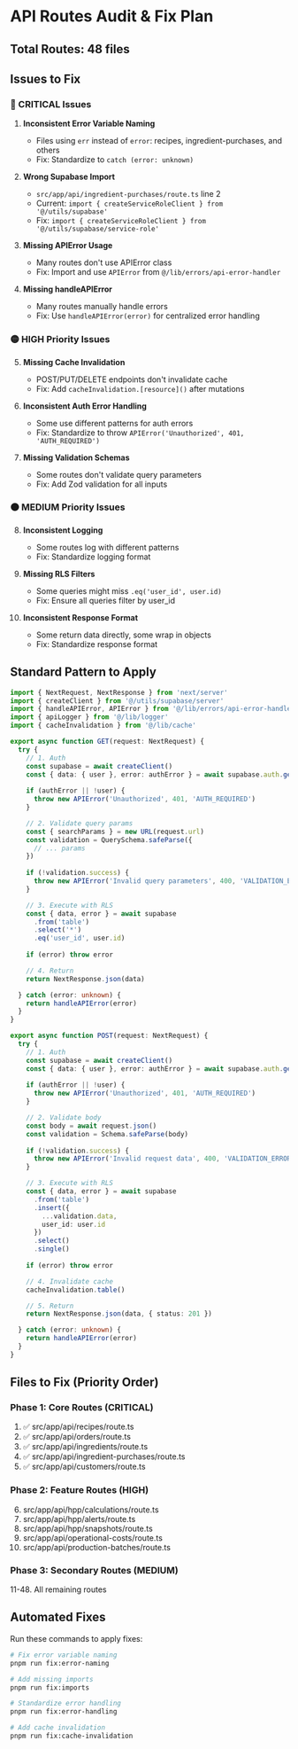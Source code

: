 # API Routes Audit & Fix Plan

## Total Routes: 48 files

## Issues to Fix

### 🔴 CRITICAL Issues

1. **Inconsistent Error Variable Naming**
   - Files using `err` instead of `error`: recipes, ingredient-purchases, and others
   - Fix: Standardize to `catch (error: unknown)`

2. **Wrong Supabase Import**
   - `src/app/api/ingredient-purchases/route.ts` line 2
   - Current: `import { createServiceRoleClient } from '@/utils/supabase'`
   - Fix: `import { createServiceRoleClient } from '@/utils/supabase/service-role'`

3. **Missing APIError Usage**
   - Many routes don't use APIError class
   - Fix: Import and use `APIError` from `@/lib/errors/api-error-handler`

4. **Missing handleAPIError**
   - Many routes manually handle errors
   - Fix: Use `handleAPIError(error)` for centralized error handling

### 🟡 HIGH Priority Issues

5. **Missing Cache Invalidation**
   - POST/PUT/DELETE endpoints don't invalidate cache
   - Fix: Add `cacheInvalidation.[resource]()` after mutations

6. **Inconsistent Auth Error Handling**
   - Some use different patterns for auth errors
   - Fix: Standardize to throw `APIError('Unauthorized', 401, 'AUTH_REQUIRED')`

7. **Missing Validation Schemas**
   - Some routes don't validate query parameters
   - Fix: Add Zod validation for all inputs

### 🟠 MEDIUM Priority Issues

8. **Inconsistent Logging**
   - Some routes log with different patterns
   - Fix: Standardize logging format

9. **Missing RLS Filters**
   - Some queries might miss `.eq('user_id', user.id)`
   - Fix: Ensure all queries filter by user_id

10. **Inconsistent Response Format**
    - Some return data directly, some wrap in objects
    - Fix: Standardize response format

## Standard Pattern to Apply

```typescript
import { NextRequest, NextResponse } from 'next/server'
import { createClient } from '@/utils/supabase/server'
import { handleAPIError, APIError } from '@/lib/errors/api-error-handler'
import { apiLogger } from '@/lib/logger'
import { cacheInvalidation } from '@/lib/cache'

export async function GET(request: NextRequest) {
  try {
    // 1. Auth
    const supabase = await createClient()
    const { data: { user }, error: authError } = await supabase.auth.getUser()
    
    if (authError || !user) {
      throw new APIError('Unauthorized', 401, 'AUTH_REQUIRED')
    }

    // 2. Validate query params
    const { searchParams } = new URL(request.url)
    const validation = QuerySchema.safeParse({
      // ... params
    })
    
    if (!validation.success) {
      throw new APIError('Invalid query parameters', 400, 'VALIDATION_ERROR')
    }

    // 3. Execute with RLS
    const { data, error } = await supabase
      .from('table')
      .select('*')
      .eq('user_id', user.id)
    
    if (error) throw error

    // 4. Return
    return NextResponse.json(data)

  } catch (error: unknown) {
    return handleAPIError(error)
  }
}

export async function POST(request: NextRequest) {
  try {
    // 1. Auth
    const supabase = await createClient()
    const { data: { user }, error: authError } = await supabase.auth.getUser()
    
    if (authError || !user) {
      throw new APIError('Unauthorized', 401, 'AUTH_REQUIRED')
    }

    // 2. Validate body
    const body = await request.json()
    const validation = Schema.safeParse(body)
    
    if (!validation.success) {
      throw new APIError('Invalid request data', 400, 'VALIDATION_ERROR')
    }

    // 3. Execute with RLS
    const { data, error } = await supabase
      .from('table')
      .insert({
        ...validation.data,
        user_id: user.id
      })
      .select()
      .single()
    
    if (error) throw error

    // 4. Invalidate cache
    cacheInvalidation.table()

    // 5. Return
    return NextResponse.json(data, { status: 201 })

  } catch (error: unknown) {
    return handleAPIError(error)
  }
}
```

## Files to Fix (Priority Order)

### Phase 1: Core Routes (CRITICAL)
1. ✅ src/app/api/recipes/route.ts
2. ✅ src/app/api/orders/route.ts
3. ✅ src/app/api/ingredients/route.ts
4. ✅ src/app/api/ingredient-purchases/route.ts
5. ✅ src/app/api/customers/route.ts

### Phase 2: Feature Routes (HIGH)
6. src/app/api/hpp/calculations/route.ts
7. src/app/api/hpp/alerts/route.ts
8. src/app/api/hpp/snapshots/route.ts
9. src/app/api/operational-costs/route.ts
10. src/app/api/production-batches/route.ts

### Phase 3: Secondary Routes (MEDIUM)
11-48. All remaining routes

## Automated Fixes

Run these commands to apply fixes:

```bash
# Fix error variable naming
pnpm run fix:error-naming

# Add missing imports
pnpm run fix:imports

# Standardize error handling
pnpm run fix:error-handling

# Add cache invalidation
pnpm run fix:cache-invalidation
```
